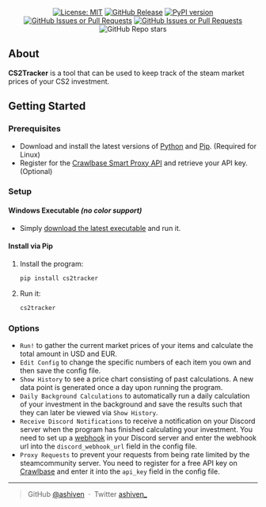 <div align="center">

[![License: MIT](https://img.shields.io/badge/License-MIT-yellow.svg)](https://opensource.org/licenses/MIT)
[![GitHub Release](https://img.shields.io/github/v/release/ashiven/cs2tracker)](https://github.com/ashiven/cs2tracker/releases)
[![PyPI version](https://badge.fury.io/py/cs2tracker.svg)](https://badge.fury.io/py/cs2tracker)
[![GitHub Issues or Pull Requests](https://img.shields.io/github/issues/ashiven/cs2tracker)](https://github.com/ashiven/cs2tracker/issues)
[![GitHub Issues or Pull Requests](https://img.shields.io/github/issues-pr/ashiven/cs2tracker)](https://github.com/ashiven/cs2tracker/pulls)
![GitHub Repo stars](https://img.shields.io/github/stars/ashiven/cs2tracker)

</div>

## About

**CS2Tracker** is a tool that can be used to keep track of the steam market prices of your CS2 investment.

## Getting Started

### Prerequisites

- Download and install the latest versions of [Python](https://www.python.org/downloads/) and [Pip](https://pypi.org/project/pip/). (Required for Linux)
- Register for the [Crawlbase Smart Proxy API](https://crawlbase.com/) and retrieve your API key. (Optional)

### Setup

#### Windows Executable _(no color support)_

- Simply [download the latest executable](https://github.com/ashiven/cs2tracker/releases/latest/download/cs2tracker-windows.zip) and run it.

#### Install via Pip

1. Install the program:

   ```bash
   pip install cs2tracker
   ```

2. Run it:
   ```bash
   cs2tracker
   ```

### Options

- `Run!` to gather the current market prices of your items and calculate the total amount in USD and EUR.
- `Edit Config` to change the specific numbers of each item you own and then save the config file.
- `Show History` to see a price chart consisting of past calculations. A new data point is generated once a day upon running the program.
- `Daily Background Calculations` to automatically run a daily calculation of your investment in the background and save the results such that they can later be viewed via `Show History`.
- `Receive Discord Notifications` to receive a notification on your Discord server when the program has finished calculating your investment. You need to set up a [webhook](https://support.discord.com/hc/en-us/articles/228383668-Intro-to-Webhooks) in your Discord server and enter the webhook url into the `discord_webhook_url` field in the config file.
- `Proxy Requests` to prevent your requests from being rate limited by the steamcommunity server. You need to register for a free API key on [Crawlbase](crawlbase.com) and enter it into the `api_key` field in the config file.

---

> GitHub [@ashiven](https://github.com/Ashiven) &nbsp;&middot;&nbsp;
> Twitter [ashiven\_](https://twitter.com/ashiven_)
